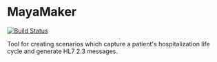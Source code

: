 # MayaMaker

[![Build Status](https://mayank.visualstudio.com/MayaMaker/_apis/build/status/mayankthebest.MayaMaker?branchName=master)](https://mayank.visualstudio.com/MayaMaker/_build/latest?definitionId=3&branchName=master)

Tool for creating scenarios which capture a patient's hospitalization life cycle and generate HL7 2.3 messages.

